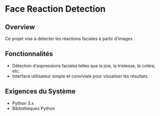 # Face Reaction Detection

## Overview
Ce projet vise à détecter les réactions faciales à partir d'images . 

## Fonctionnalités
- Détection d'expressions faciales telles que la joie, la tristesse, la colère, etc.
- Interface utilisateur simple et conviviale pour visualiser les résultats.

## Exigences du Système
- Python 3.x
- Bibliothèques Python 


